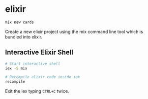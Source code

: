# elixir


```sh
mix new cards
```
Create a new elixir project using the mix command line tool which is bundled into elixir.

## Interactive Elixir Shell

```sh
# Start interactive shell
iex -S mix

# Recompile elixir code inside iex
recompile
```

Exit the iex typing `CTRL+C` twice.

